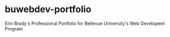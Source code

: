# buwebdev-portfolio
 Erin Brady's Professional Portfolio for Bellevue University's Web Developent Program

